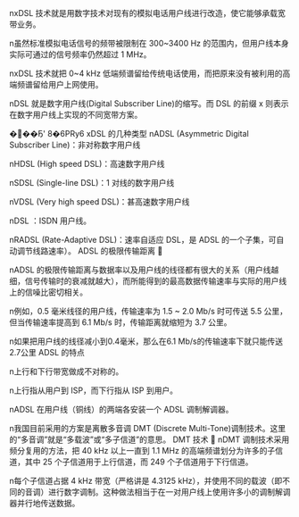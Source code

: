 nxDSL 技术就是用数字技术对现有的模拟电话用户线进行改造，使它能够承载宽带业务。

n虽然标准模拟电话信号的频带被限制在 300~3400 Hz 的范围内，但用户线本身实际可通过的信号频率仍然超过 1 MHz。

nxDSL 技术就把 0~4 kHz 低端频谱留给传统电话使用，而把原来没有被利用的高端频谱留给用户上网使用。

nDSL 就是数字用户线(Digital Subscriber Line)的缩写。而 DSL 的前缀 x 则表示在数字用户线上实现的不同宽带方案。

 ���Ҕ' 8�6PRy6
xDSL 的几种类型 
nADSL (Asymmetric Digital Subscriber Line)：非对称数字用户线

nHDSL (High speed DSL)：高速数字用户线

nSDSL (Single-line DSL)：1 对线的数字用户线

nVDSL (Very high speed DSL)：甚高速数字用户线

nDSL ：ISDN 用户线。

nRADSL (Rate-Adaptive DSL)：速率自适应 DSL，是 ADSL 的一个子集，可自动调节线路速率）。
ADSL 的极限传输距离 

nADSL 的极限传输距离与数据率以及用户线的线径都有很大的关系（用户线越细，信号传输时的衰减就越大），而所能得到的最高数据传输速率与实际的用户线上的信噪比密切相关。

n例如，0.5 毫米线径的用户线，传输速率为 1.5 ~ 2.0 Mb/s 时可传送 5.5 公里，但当传输速率提高到 6.1 Mb/s 时，传输距离就缩短为 3.7 公里。

n如果把用户线的线径减小到0.4毫米，那么在6.1 Mb/s的传输速率下就只能传送2.7公里
ADSL 的特点 

n上行和下行带宽做成不对称的。

n上行指从用户到 ISP，而下行指从 ISP 到用户。

nADSL 在用户线（铜线）的两端各安装一个 ADSL 调制解调器。

n我国目前采用的方案是离散多音调 DMT (Discrete Multi-Tone)调制技术。这里的“多音调”就是“多载波”或“多子信道”的意思。
DMT 技术 
nDMT 调制技术采用频分复用的方法，把 40 kHz 以上一直到 1.1 MHz 的高端频谱划分为许多的子信道，其中 25 个子信道用于上行信道，而 249 个子信道用于下行信道。

n每个子信道占据 4 kHz 带宽（严格讲是 4.3125 kHz），并使用不同的载波（即不同的音调）进行数字调制。这种做法相当于在一对用户线上使用许多小的调制解调器并行地传送数据。
